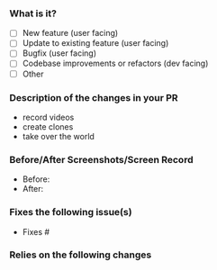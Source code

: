 <!-- Hey there. Thank you so much for improving obeat, and filling out the details. Having roughly the same layout helps everyone considerably :)-->

### What is it?

- [ ] New feature (user facing)
- [ ] Update to existing feature (user facing)
- [ ] Bugfix (user facing)
- [ ] Codebase improvements or refactors (dev facing)
- [ ] Other

### Description of the changes in your PR

<!-- While bullet points are the norm in this section, feel free to write free-form text instead of a list -->

- record videos
- create clones
- take over the world

### Before/After Screenshots/Screen Record

<!-- If your PR changes the app's UI in any way, please include screenshots or a video showing exactly what changed, so that developers and users can pinpoint it easily. Delete this if it doesn't apply to your PR.-->

- Before:
- After:

### Fixes the following issue(s)

<!-- Prefix issues with "Fixes" so that GitHub closes them when the PR is merged (ex: "Fixes #69". Note that each "Fixes #" should be in its own item). Also add any other relevant links. -->

- Fixes #

### Relies on the following changes

<!-- Tag any pull requests that are required before this can be merged.
Delete this if it doesn't apply to your PR. -->
